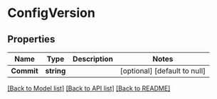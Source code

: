 # ConfigVersion

## Properties
Name | Type | Description | Notes
------------ | ------------- | ------------- | -------------
**Commit** | **string** |  | [optional] [default to null]

[[Back to Model list]](../README.md#documentation-for-models) [[Back to API list]](../README.md#documentation-for-api-endpoints) [[Back to README]](../README.md)


